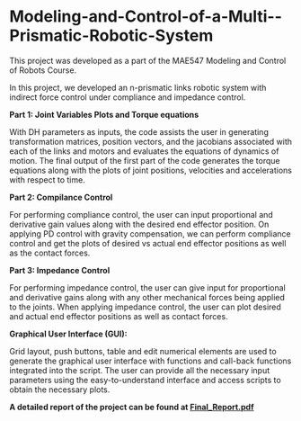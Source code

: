 # Modeling-and-Control-of-a-Multi--Prismatic-Robotic-System
This project was developed as a part of the MAE547 Modeling and Control of Robots Course. 

In this project, we developed an n-prismatic links robotic system with indirect force control under compliance and impedance control.


**Part 1: Joint Variables Plots and Torque equations**

With DH parameters as inputs, the code assists the user in generating transformation matrices, position vectors, and the jacobians associated with each of the links and motors and evaluates the equations of dynamics of motion.
The final output of the first part of the code generates the torque equations along with the plots of joint positions, velocities and accelerations with respect to time.


**Part 2: Compilance Control**

For performing compliance control, the user can input proportional and derivative gain values along with the desired end effector position. On applying PD control with gravity compensation, we can perform compliance control and get the plots of desired vs actual end effector positions as well as the contact forces.


**Part 3: Impedance Control**

For performing impedance control, the user can give input for proportional and derivative gains along with any other mechanical forces being applied to the joints. When applying impedance control, the user can plot desired and actual end effector positions as well as contact forces.


**Graphical User Interface (GUI):**

Grid layout, push buttons, table and edit numerical elements are used to generate the graphical user interface with functions and call-back functions integrated into the script. The user can provide all the necessary input parameters using the easy-to-understand interface and access scripts to obtain the necessary plots.


**A detailed report of the project can be found at [Final_Report.pdf]([url](https://github.com/DheerajCNV/Modeling-and-Control-of-a-Multi--Prismatic-Robotic-System/blob/main/Final_Report.pdf))**
